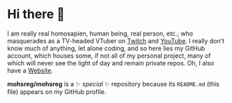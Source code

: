 # Hi there 👋

I am really real homosapien, human being, real person, etc.; who masquerades as a TV-headed VTuber on [Twitch](https://twitch.tv/mohsregTV) and [YouTube](https://www.youtube.com/@mohsregTV). I really don't know much of anything, let alone coding, and so here lies my GitHub account, which houses some, if not all of my personal project, many of which will never see the light of day and remain private repos. Oh, I also have a [Website](https://mohsreg.github.io).

**mohsreg/mohsreg** is a ✨ _special_ ✨ repository because its `README.md` (this file) appears on my GitHub profile.
<!--
-   🔭 I’m currently working on: `mohsregTV VTuber Avatar v2`
-   🌱 I’m currently learning: `to survive`
-   👯 I’m looking to collaborate on: `Playing Games on Stream`
-   🤔 I’m looking for help with: `Free Discord bot hosting without sacrificing my soul and personal info`
-   💬 Ask me about: `Anything? I don't know everything, I only know what I know`
-   📫 How to reach me: `Socials are on my Website above!`
-   😄 Pronouns: `They/Them`
-   ⚡ Bio: `I am the Illest TV Screen`
-->

